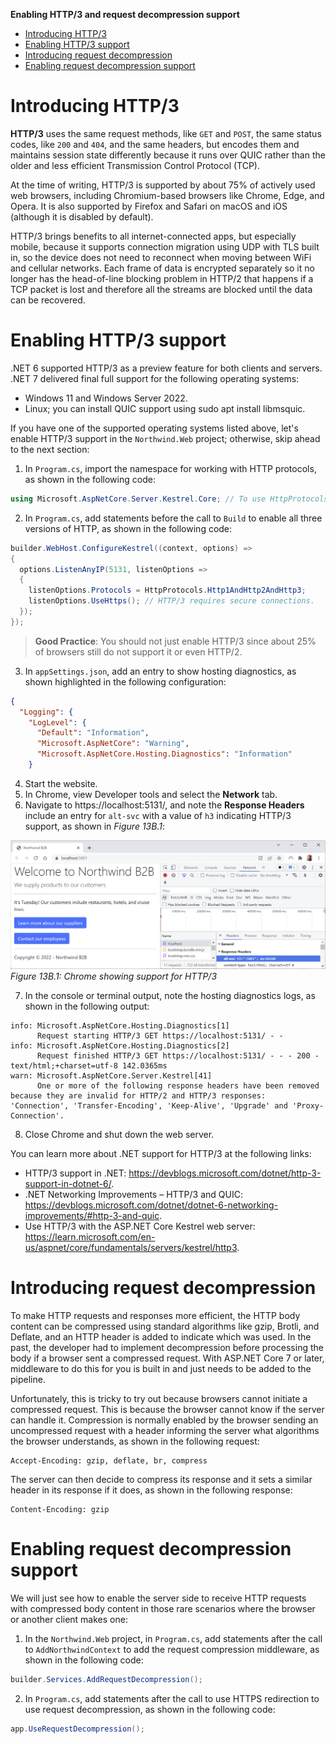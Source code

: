 **Enabling HTTP/3 and request decompression support**

- [Introducing HTTP/3](#introducing-http3)
- [Enabling HTTP/3 support](#enabling-http3-support)
- [Introducing request decompression](#introducing-request-decompression)
- [Enabling request decompression support](#enabling-request-decompression-support)

# Introducing HTTP/3

**HTTP/3** uses the same request methods, like `GET` and `POST`, the same status codes, like `200` and `404`, and the same headers, but encodes them and maintains session state differently because it runs over QUIC rather than the older and less efficient Transmission Control Protocol (TCP).

At the time of writing, HTTP/3 is supported by about 75% of actively used web browsers, including Chromium-based browsers like Chrome, Edge, and Opera. It is also supported by Firefox and Safari on macOS and iOS (although it is disabled by default).

HTTP/3 brings benefits to all internet-connected apps, but especially mobile, because it supports connection migration using UDP with TLS built in, so the device does not need to reconnect when moving between WiFi and cellular networks. Each frame of data is encrypted separately so it no longer has the head-of-line blocking problem in HTTP/2 that happens if a TCP packet is lost and therefore all the streams are blocked until the data can be recovered.

# Enabling HTTP/3 support

.NET 6 supported HTTP/3 as a preview feature for both clients and servers. .NET 7 delivered final full support for the following operating systems:
- Windows 11 and Windows Server 2022.
- Linux; you can install QUIC support using sudo apt install libmsquic.

If you have one of the supported operating systems listed above, let's enable HTTP/3 support in the `Northwind.Web` project; otherwise, skip ahead to the next section:

1.	In `Program.cs`, import the namespace for working with HTTP protocols, as shown in the following code:
```cs
using Microsoft.AspNetCore.Server.Kestrel.Core; // To use HttpProtocols.
```
2.	In `Program.cs`, add statements before the call to `Build` to enable all three versions of HTTP, as shown in the following code:
```cs
builder.WebHost.ConfigureKestrel((context, options) =>
{
  options.ListenAnyIP(5131, listenOptions =>
  {
    listenOptions.Protocols = HttpProtocols.Http1AndHttp2AndHttp3;
    listenOptions.UseHttps(); // HTTP/3 requires secure connections.
  });
});
```

> **Good Practice**: You should not just enable HTTP/3 since about 25% of browsers still do not support it or even HTTP/2.

3.	In `appSettings.json`, add an entry to show hosting diagnostics, as shown highlighted in the following configuration:
```json
{
  "Logging": {
    "LogLevel": {
      "Default": "Information",
      "Microsoft.AspNetCore": "Warning",
      "Microsoft.AspNetCore.Hosting.Diagnostics": "Information"
    }
```
4.	Start the website.
5.	In Chrome, view Developer tools and select the **Network** tab.
6.	Navigate to https://localhost:5131/, and note the **Response Headers** include an entry for `alt-svc` with a value of `h3` indicating HTTP/3 support, as shown in *Figure 13B.1*:

![](assets/B19586_13B_01.png) 
*Figure 13B.1: Chrome showing support for HTTP/3*

7.	In the console or terminal output, note the hosting diagnostics logs, as shown in the following output:
```
info: Microsoft.AspNetCore.Hosting.Diagnostics[1]
      Request starting HTTP/3 GET https://localhost:5131/ - -
info: Microsoft.AspNetCore.Hosting.Diagnostics[2]
      Request finished HTTP/3 GET https://localhost:5131/ - - - 200 - text/html;+charset=utf-8 142.0365ms
warn: Microsoft.AspNetCore.Server.Kestrel[41]
      One or more of the following response headers have been removed because they are invalid for HTTP/2 and HTTP/3 responses: 'Connection', 'Transfer-Encoding', 'Keep-Alive', 'Upgrade' and 'Proxy-Connection'.
```
8.	Close Chrome and shut down the web server.

You can learn more about .NET support for HTTP/3 at the following links:
- HTTP/3 support in .NET: https://devblogs.microsoft.com/dotnet/http-3-support-in-dotnet-6/.
- .NET Networking Improvements – HTTP/3 and QUIC: https://devblogs.microsoft.com/dotnet/dotnet-6-networking-improvements/#http-3-and-quic.
- Use HTTP/3 with the ASP.NET Core Kestrel web server: https://learn.microsoft.com/en-us/aspnet/core/fundamentals/servers/kestrel/http3.

# Introducing request decompression

To make HTTP requests and responses more efficient, the HTTP body content can be compressed using standard algorithms like gzip, Brotli, and Deflate, and an HTTP header is added to indicate which was used.
In the past, the developer had to implement decompression before processing the body if a browser sent a compressed request. With ASP.NET Core 7 or later, middleware to do this for you is built in and just needs to be added to the pipeline.

Unfortunately, this is tricky to try out because browsers cannot initiate a compressed request. This is because the browser cannot know if the server can handle it. Compression is normally enabled by the browser sending an uncompressed request with a header informing the server what algorithms the browser understands, as shown in the following request:
```
Accept-Encoding: gzip, deflate, br, compress
```
The server can then decide to compress its response and it sets a similar header in its response if it does, as shown in the following response:
```
Content-Encoding: gzip
```

# Enabling request decompression support

We will just see how to enable the server side to receive HTTP requests with compressed body content in those rare scenarios where the browser or another client makes one:

1.	In the `Northwind.Web` project, in `Program.cs`, add statements after the call to `AddNorthwindContext` to add the request compression middleware, as shown in the following code:
```cs
builder.Services.AddRequestDecompression();
```
2.	In `Program.cs`, add statements after the call to use HTTPS redirection to use request decompression, as shown in the following code:
```cs
app.UseRequestDecompression();
```
